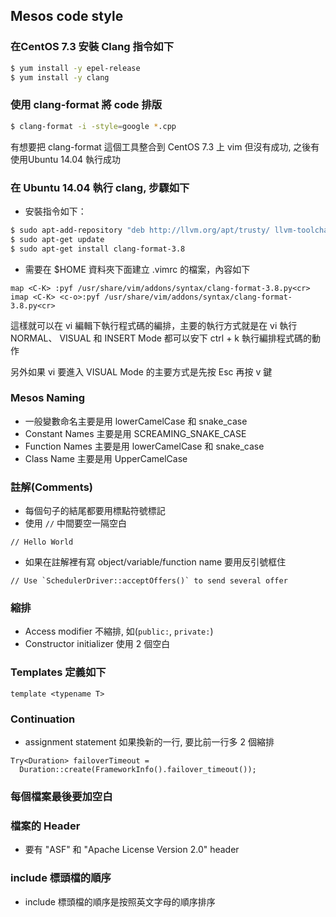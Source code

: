 ## Mesos code style

### 在CentOS 7.3 安裝 Clang 指令如下
```sh
$ yum install -y epel-release
$ yum install -y clang
```

### 使用 clang-format 將 code 排版
```sh
$ clang-format -i -style=google *.cpp
```

有想要把 clang-format 這個工具整合到 CentOS 7.3 上 vim 但沒有成功, 之後有使用Ubuntu 14.04 執行成功


### 在 Ubuntu 14.04 執行 clang, 步驟如下

* 安裝指令如下：
```sh
$ sudo apt-add-repository "deb http://llvm.org/apt/trusty/ llvm-toolchain-trusty main"
$ sudo apt-get update
$ sudo apt-get install clang-format-3.8
```

* 需要在 $HOME 資料夾下面建立 .vimrc 的檔案，內容如下
```
map <C-K> :pyf /usr/share/vim/addons/syntax/clang-format-3.8.py<cr>
imap <C-K> <c-o>:pyf /usr/share/vim/addons/syntax/clang-format-3.8.py<cr>
```
這樣就可以在 vi 編輯下執行程式碼的編排，主要的執行方式就是在 vi 執行 NORMAL、 VISUAL 和 INSERT Mode 都可以安下 ctrl + k 執行編排程式碼的動作

另外如果 vi 要進入 VISUAL Mode 的主要方式是先按 Esc 再按 v 鍵


### Mesos Naming
* 一般變數命名主要是用 lowerCamelCase 和 snake_case
* Constant Names 主要是用 SCREAMING_SNAKE_CASE
* Function Names 主要是用 lowerCamelCase 和 snake_case
* Class Name 主要是用 UpperCamelCase

### 註解(Comments)
* 每個句子的結尾都要用標點符號標記
* 使用 `//` 中間要空一隔空白
```
// Hello World
```
* 如果在註解裡有寫 object/variable/function name 要用反引號框住
```
// Use `SchedulerDriver::acceptOffers()` to send several offer
```

### 縮排
* Access modifier 不縮排, 如(```public:```, ```private:```)
* Constructor initializer 使用 2 個空白

### Templates 定義如下
```
template <typename T>
```

### Continuation
* assignment statement 如果換新的一行, 要比前一行多 2 個縮排
```
Try<Duration> failoverTimeout =
  Duration::create(FrameworkInfo().failover_timeout());
```

### 每個檔案最後要加空白

### 檔案的 Header
* 要有 "ASF" 和 "Apache License Version 2.0" header

### include 標頭檔的順序
* include 標頭檔的順序是按照英文字母的順序排序